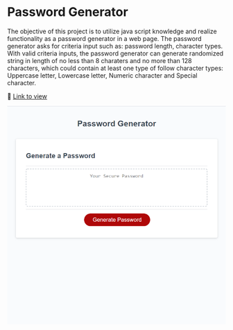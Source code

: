 # Password Generator

The objective of this project is to utilize java script knowledge and realize functionality as a password generator in a web page. The password generator asks for criteria input such as: password length, character types. With valid criteria inputs, the password generator can generate randomized string in length of no less than 8 charaters and no more than 128 characters, which could contain at least one type of follow character types: Uppercase letter, Lowercase letter, Numeric character and Special character.

:link: [Link to view](https://ziyonghe.github.io/random-password-generator/)

![Portfolio website preview](./password-generator.png)

